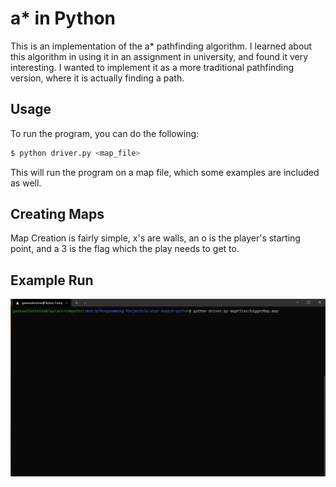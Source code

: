 # a\* in Python

This is an implementation of the a\* pathfinding algorithm. I learned about this algorithm in using it in an assignment in university, and found it very interesting. I wanted to implement it as a more traditional pathfinding version, where it is actually finding a path.

## Usage

To run the program, you can do the following:
```sh
$ python driver.py <map_file>
```

This will run the program on a map file, which some examples are included as well.

## Creating Maps

Map Creation is fairly simple, x's are walls, an o is the player's starting point, and a 3 is the flag which the play needs to get to.

## Example Run

![example gif](./example.gif "Example of Program Running")
